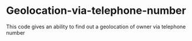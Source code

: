 # Geolocation-via-telephone-number
This code gives an ability to find out a geolocation of owner via telephone number
